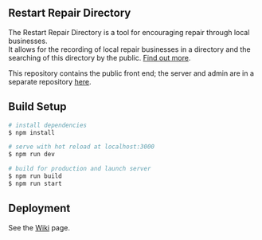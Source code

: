 ## Restart Repair Directory

The Restart Repair Directory is a tool for encouraging repair through local businesses.  
It allows for the recording of local repair businesses in a directory and the searching of this directory by 
the public.  [Find out more](https://therestartproject.org/repairdirectory/about).

This repository contains the public front end; the server and admin are in a separate repository
[here](https://github.com/TheRestartProject/RepairDirectory).

## Build Setup

```bash
# install dependencies
$ npm install

# serve with hot reload at localhost:3000
$ npm run dev

# build for production and launch server
$ npm run build
$ npm run start
```

## Deployment

See the [Wiki](https://github.com/TheRestartProject/repair-directory-nuxt/wiki/Branching-and-Deployment) page.

